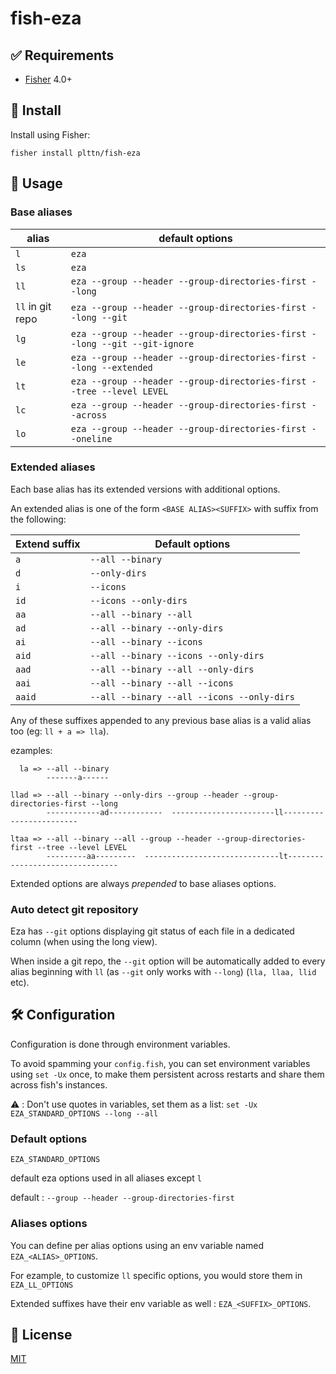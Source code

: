 # fish-eza

## ✅ Requirements

- [Fisher](https://github.com/jorgebucaran/fisher) 4.0+

## 🚀 Install

Install using Fisher:

```console
fisher install plttn/fish-eza
```

## 🔧 Usage

### Base aliases

| alias            | default options                                                            |
| ---------------- | -------------------------------------------------------------------------- |
| `l`              | `eza`                                                                      |
| `ls`             | `eza`                                                                      |
| `ll`             | `eza --group --header --group-directories-first --long`                    |
| `ll` in git repo | `eza --group --header --group-directories-first --long --git`              |
| `lg`             | `eza --group --header --group-directories-first --long --git --git-ignore` |
| `le`             | `eza --group --header --group-directories-first --long --extended`         |
| `lt`             | `eza --group --header --group-directories-first --tree --level LEVEL`      |
| `lc`             | `eza --group --header --group-directories-first --across`                  |
| `lo`             | `eza --group --header --group-directories-first --oneline`                 |

### Extended aliases

Each base alias has its extended versions with additional options.

An extended alias is one of the form `<BASE ALIAS><SUFFIX>` with suffix from the following:

| Extend suffix | Default options                            |
| ------------- | ------------------------------------------ |
| `a`           | `--all --binary`                           |
| `d`           | `--only-dirs`                              |
| `i`           | `--icons`                                  |
| `id`          | `--icons --only-dirs`                      |
| `aa`          | `--all --binary --all`                     |
| `ad`          | `--all --binary --only-dirs`               |
| `ai`          | `--all --binary --icons`                   |
| `aid`         | `--all --binary --icons --only-dirs`       |
| `aad`         | `--all --binary --all --only-dirs`         |
| `aai`         | `--all --binary --all --icons`             |
| `aaid`        | `--all --binary --all --icons --only-dirs` |

Any of these suffixes appended to any previous base alias is a valid alias too (eg: `ll + a => lla`).

ezamples:

```console
  la => --all --binary
        -------a------

llad => --all --binary --only-dirs --group --header --group-directories-first --long
        ------------ad------------  -----------------------ll------------------------

ltaa => --all --binary --all --group --header --group-directories-first --tree --level LEVEL
        ---------aa---------  ------------------------------lt--------------------------------
```

Extended options are always *prepended* to base aliases options.

### Auto detect git repository

Eza has `--git` options displaying git status of each file in a dedicated column (when using the long view).

When inside a git repo, the `--git` option will be automatically added to every alias beginning with `ll` (as `--git` only works with `--long`) (`lla, llaa, llid` etc).

## 🛠 Configuration

Configuration is done through environment variables.

To avoid spamming your `config.fish`, you can set environment variables using `set -Ux` once, to make them persistent across restarts and share them across fish's instances.

⚠️ : Don't use quotes in variables, set them as a list: `set -Ux EZA_STANDARD_OPTIONS --long --all`

### Default options

`EZA_STANDARD_OPTIONS`

default eza options used in all aliases except `l`

default : `--group --header --group-directories-first`

### Aliases options

You can define per alias options using an env variable named `EZA_<ALIAS>_OPTIONS`.

For ezample, to customize `ll` specific options, you would store them in `EZA_LL_OPTIONS`

Extended suffixes have their env variable as well : `EZA_<SUFFIX>_OPTIONS`.

## 📝 License

[MIT](https://github.com/plttn/fish-eza/blob/master/LICENSE)
